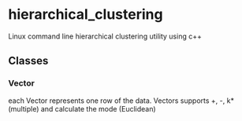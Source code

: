 # hierarchical_clustering
Linux command line hierarchical clustering utility using c++

## Classes
### Vector
each Vector represents one row of the data.
Vectors supports +, -, k* (multiple) and calculate the mode (Euclidean)

